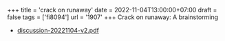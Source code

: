 +++
title = 'crack on runaway'
date = 2022-11-04T13:00:00+07:00
draft = false
tags = ['fi8094']
url = '1907'
+++
Crack on runaway: A brainstorming
<!--more-->

+ [discussion-20221104-v2.pdf](https://zenodo.org/doi/10.5281/zenodo.7278924)
